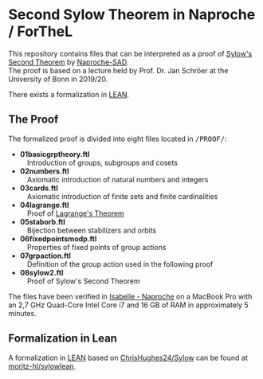 # Second Sylow Theorem in Naproche / ForTheL

This repository contains files that can be interpreted as a proof of [Sylow's Second Theorem](https://en.wikipedia.org/wiki/Sylow_theorems) by [Naproche-SAD](https://github.com/Naproche/Naproche-SAD).  
The proof is based on a lecture held by Prof. Dr. Jan Schröer at the University of Bonn in 2019/20.

There exists a formalization in [LEAN](https://github.com/moritz-hl/sylowftl#formalization-in-lean).

## The Proof

The formalized proof is divided into eight files located in <tt>/PROOF/</tt>:

- **01basicgrptheory.ftl**  
&ensp;&ensp;Introduction of groups, subgroups and cosets
- **02numbers.ftl**  
&ensp;&ensp;Axiomatic introduction of natural numbers and integers
- **03cards.ftl**  
&ensp;&ensp;Axiomatic introduction of finite sets and finite cardinalities
- **04lagrange.ftl**  
&ensp;&ensp;Proof of [Lagrange's Theorem](https://en.wikipedia.org/wiki/Lagrange%27s_theorem_(group_theory))
- **05staborb.ftl**  
&ensp;&ensp;Bijection between stabilizers and orbits
- **06fixedpointsmodp.ftl**  
&ensp;&ensp;Properties of fixed points of group actions
- **07grpaction.ftl**  
&ensp;&ensp;Definition of the group action used in the following proof
- **08sylow2.ftl**  
&ensp;&ensp;Proof of Sylow's Second Theorem

The files have been verified in [Isabelle - Naproche](https://sketis.net/2019/isabelle-naproche-for-automatic-proof-checking-of-ordinary-mathematical-texts) on a MacBook Pro with an 2,7 GHz Quad-Core Intel Core i7 and 16 GB of RAM in approximately 5 minutes.

## Formalization in Lean

A formalization in [LEAN](https://leanprover.github.io) based on [ChrisHughes24/Sylow](https://github.com/ChrisHughes24/Sylow) can be found at [moritz-hl/sylowlean](https://github.com/moritz-hl/sylowlean).

